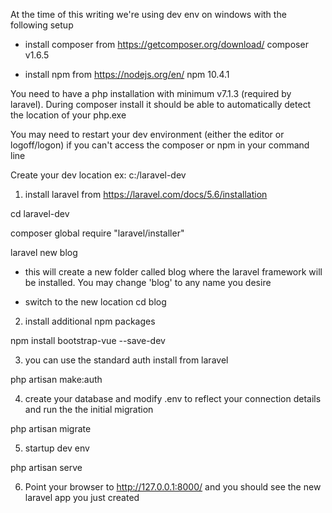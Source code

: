 At the time of this writing we're using dev env on windows with the following setup

- install composer from https://getcomposer.org/download/
composer v1.6.5

- install npm from https://nodejs.org/en/
npm 10.4.1

You need to have a php installation with minimum v7.1.3 (required by laravel). During composer install it should be able to automatically detect the location of your php.exe

You may need to restart your dev environment (either the editor or logoff/logon) if you can't access the composer or npm in your command line


Create your dev location ex:
c:/laravel-dev

1. install laravel from https://laravel.com/docs/5.6/installation

cd laravel-dev

composer global require "laravel/installer"

laravel new blog

- this will create a new folder called blog where the laravel framework will be installed. You may change 'blog' to any name you desire


- switch to the new location
cd blog

2. install additional npm packages

npm install bootstrap-vue --save-dev

3. you can use the standard auth install from laravel

php artisan make:auth

4. create your database and modify .env to reflect your connection details and run the the initial migration

php artisan migrate

5. startup dev env 

php artisan serve

6. Point your browser to http://127.0.0.1:8000/ and you should see the new laravel app you just created
